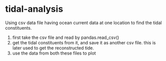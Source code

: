 # tidal-analysis
Using csv data file having ocean current data at one location to find the tidal constituents.

1. first take the csv file and read by pandas.read_csv()
2. get the tidal constituents from it, and save it as another csv file. this is later used to get the reconstructed tide.
3. use the data from both these files to plot
